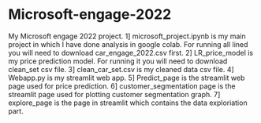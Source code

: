 # Microsoft-engage-2022
My Microsoft engage 2022 project.
1] microsoft_project.ipynb is my main project in which I have done analysis in google colab. For running all lined you will need to download car_engage_2022.csv first.
2] LR_price_model is my price prediction model. For running it you will need to download clean_set csv file.
3] clean_car_set.csv is my cleaned data csv file.
4] Webapp.py is my streamlit web app.
5] Predict_page is the streamlit web page used for price prediction.
6] customer_segmentation page is the streamlit page used for plotting customer segmentation graph.
7] explore_page is the page in streamlit which contains the data exploriation part.
